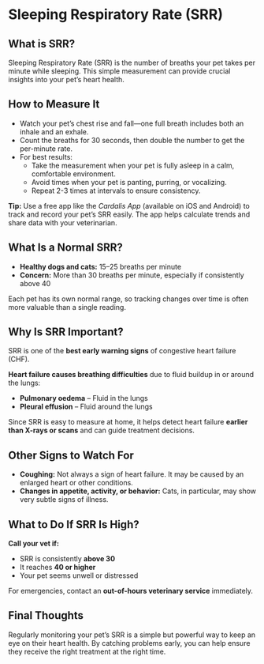 # Sleeping Respiratory Rate (SRR)

## What is SRR?

Sleeping Respiratory Rate (SRR) is the number of breaths your pet takes per minute while sleeping. This simple measurement can provide crucial insights into your pet’s heart health.

## How to Measure It

- Watch your pet’s chest rise and fall—one full breath includes both an inhale and an exhale.
- Count the breaths for 30 seconds, then double the number to get the per-minute rate.
- For best results:
  - Take the measurement when your pet is fully asleep in a calm, comfortable environment.
  - Avoid times when your pet is panting, purring, or vocalizing.
  - Repeat 2-3 times at intervals to ensure consistency.

**Tip:** Use a free app like the *Cardalis App* (available on iOS and Android) to track and record your pet’s SRR easily. The app helps calculate trends and share data with your veterinarian.

## What Is a Normal SRR?

- **Healthy dogs and cats:** 15–25 breaths per minute
- **Concern:** More than 30 breaths per minute, especially if consistently above 40

Each pet has its own normal range, so tracking changes over time is often more valuable than a single reading.

## Why Is SRR Important?

SRR is one of the **best early warning signs** of congestive heart failure (CHF).

**Heart failure causes breathing difficulties** due to fluid buildup in or around the lungs:

- **Pulmonary oedema** – Fluid in the lungs
- **Pleural effusion** – Fluid around the lungs

Since SRR is easy to measure at home, it helps detect heart failure **earlier than X-rays or scans** and can guide treatment decisions.

## Other Signs to Watch For

- **Coughing:** Not always a sign of heart failure. It may be caused by an enlarged heart or other conditions.
- **Changes in appetite, activity, or behavior:** Cats, in particular, may show very subtle signs of illness.

## What to Do If SRR Is High?

**Call your vet if:**

- SRR is consistently **above 30**
- It reaches **40 or higher**
- Your pet seems unwell or distressed

For emergencies, contact an **out-of-hours veterinary service** immediately.

## Final Thoughts

Regularly monitoring your pet’s SRR is a simple but powerful way to keep an eye on their heart health. By catching problems early, you can help ensure they receive the right treatment at the right time.
